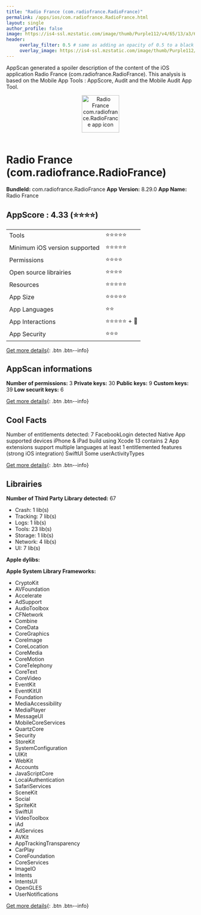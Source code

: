 ```yaml
---
title: "Radio France (com.radiofrance.RadioFrance)"
permalink: /apps/ios/com.radiofrance.RadioFrance.html
layout: single
author_profile: false
image: https://is4-ssl.mzstatic.com/image/thumb/Purple112/v4/65/13/a3/6513a34d-964c-3600-4d18-d5697f95d299/AppIcon-1x_U007emarketing-0-7-0-85-220.png/512x512bb.jpg
header: 
     overlay_filter: 0.5 # same as adding an opacity of 0.5 to a black background
     overlay_image: https://is4-ssl.mzstatic.com/image/thumb/Purple112/v4/65/13/a3/6513a34d-964c-3600-4d18-d5697f95d299/AppIcon-1x_U007emarketing-0-7-0-85-220.png/512x512bb.jpg
---
```

AppScan generated a spoiler description of the content of the iOS application Radio France (com.radiofrance.RadioFrance). This analysis is based on the Mobile App Tools : AppScore, Audit and the Mobile Audit App Tool.

  
  
<div style="text-align: center;"><img src="https://is4-ssl.mzstatic.com/image/thumb/Purple112/v4/65/13/a3/6513a34d-964c-3600-4d18-d5697f95d299/AppIcon-1x_U007emarketing-0-7-0-85-220.png/512x512bb.jpg" width="100" height="100" alt="Radio France com.radiofrance.RadioFrance app icon"></div></br>
  
# Radio France (com.radiofrance.RadioFrance)

**BundleId:** com.radiofrance.RadioFrance
**App Version:** 8.29.0
**App Name:** Radio France


## AppScore : 4.33 (⭐️⭐️⭐️⭐️) 

<table>
<tr><td> Tools </td><td> ⭐️⭐️⭐️⭐️⭐️ </td></tr>
<tr><td> Minimum iOS version supported </td><td> ⭐️⭐️⭐️⭐️⭐️ </td></tr>
<tr><td> Permissions </td><td> ⭐️⭐️⭐️⭐️ </td></tr>
<tr><td> Open source librairies </td><td> ⭐️⭐️⭐️⭐️ </td></tr>
<tr><td> Resources </td><td> ⭐️⭐️⭐️⭐️⭐️ </td></tr>
<tr><td> App Size </td><td> ⭐️⭐️⭐️⭐️⭐️ </td></tr>
<tr><td> App Languages </td><td> ⭐️⭐️ </td></tr>
<tr><td> App Interactions </td><td> ⭐️⭐️⭐️⭐️⭐️ + 🌟 </td></tr>
<tr><td> App Security </td><td> ⭐️⭐️⭐️ </td></tr>
</table>

[Get more details](/pricing.html){: .btn .btn--info}  
  
## AppScan informations 

**Number of permissions:** 3
**Private keys:** 30
**Public keys:** 9
**Custom keys:** 39
**Low securit keys:** 6
  
[Get more details](/pricing.html){: .btn .btn--info}

## Cool Facts

Number of entitlements detected: 7
FacebookLogin detected
Native App
supported devices iPhone & iPad
build using Xcode 13
contains 2 App extensions
support multiple languages
at least 1 entitlemented features (strong iOS integration)
SwiftUI
Some userActivityTypes
  
[Get more details](/pricing.html){: .btn .btn--info}

## Librairies 
**Number of Third Party Library detected:** 67
- Crash: 1 lib(s)
- Tracking: 7 lib(s)
- Logs: 1 lib(s)
- Tools: 23 lib(s)
- Storage: 1 lib(s)
- Network: 4 lib(s)
- UI: 7 lib(s)

**Apple dylibs:**


**Apple System Library Frameworks:**
- CryptoKit
- AVFoundation
- Accelerate
- AdSupport
- AudioToolbox
- CFNetwork
- Combine
- CoreData
- CoreGraphics
- CoreImage
- CoreLocation
- CoreMedia
- CoreMotion
- CoreTelephony
- CoreText
- CoreVideo
- EventKit
- EventKitUI
- Foundation
- MediaAccessibility
- MediaPlayer
- MessageUI
- MobileCoreServices
- QuartzCore
- Security
- StoreKit
- SystemConfiguration
- UIKit
- WebKit
- Accounts
- JavaScriptCore
- LocalAuthentication
- SafariServices
- SceneKit
- Social
- SpriteKit
- SwiftUI
- VideoToolbox
- iAd
- AdServices
- AVKit
- AppTrackingTransparency
- CarPlay
- CoreFoundation
- CoreServices
- ImageIO
- Intents
- IntentsUI
- OpenGLES
- UserNotifications


  
[Get more details](/pricing.html){: .btn .btn--info}

